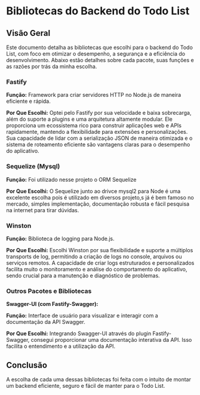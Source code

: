 # Bibliotecas do Backend do Todo List

## Visão Geral

Este documento detalha as bibliotecas que escolhi para o backend do Todo List, com foco em otimizar o desempenho, a segurança e a eficiência do desenvolvimento. Abaixo estão detalhes sobre cada pacote, suas funções e as razões por trás da minha escolha.

### Fastify

**Função:** Framework para criar servidores HTTP no Node.js de maneira eficiente e rápida.

**Por Que Escolhi:**
Optei pelo Fastify por sua velocidade e baixa sobrecarga, além do suporte a plugins e uma arquitetura altamente modular. Ele proporciona um ecossistema rico para construir aplicações web e APIs rapidamente, mantendo a flexibilidade para extensões e personalizações. Sua capacidade de lidar com a serialização JSON de maneira otimizada e o sistema de roteamento eficiente são vantagens claras para o desempenho do aplicativo.

### Sequelize (Mysql)

**Função:** Foi utilizado nesse projeto o ORM Sequelize

**Por Que Escolhi:**
O Sequelize junto ao drivce mysql2 para Node é uma excelente escolha pois é utilizado em diversos projeto,s já é bem famoso no mercado, simples implementação, documentação robusta e fácil pesquisa na internet para tirar dúvidas.

### Winston

**Função:** Biblioteca de logging para Node.js.

**Por Que Escolhi:**
Escolhi Winston por sua flexibilidade e suporte a múltiplos transports de log, permitindo a criação de logs no console, arquivos ou serviços remotos. A capacidade de criar logs estruturados e personalizados facilita muito o monitoramento e análise do comportamento do aplicativo, sendo crucial para a manutenção e diagnóstico de problemas.

### Outros Pacotes e Bibliotecas

**Swagger-UI (com Fastify-Swagger):**

**Função:** Interface de usuário para visualizar e interagir com a documentação da API Swagger.

**Por Que Escolhi:**
Integrando Swagger-UI através do plugin Fastify-Swagger, consegui proporcionar uma documentação interativa da API. Isso facilita o entendimento e a utilização da API.

## Conclusão

A escolha de cada uma dessas bibliotecas foi feita com o intuito de montar um backend eficiente, seguro e fácil de manter para o Todo List.
